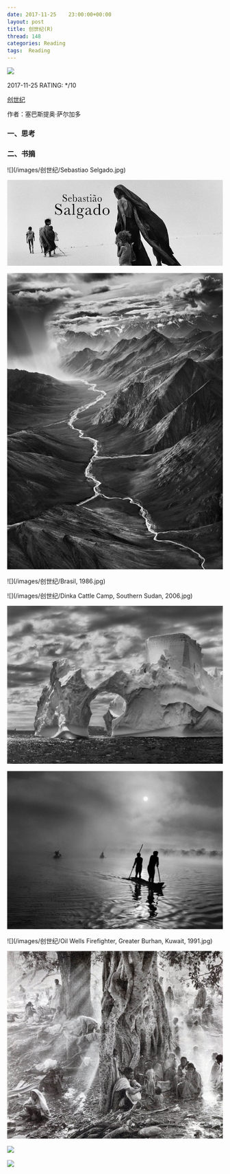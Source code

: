 ```yaml
---
date: 2017-11-25    23:00:00+00:00
layout: post
title: 创世纪(R)
thread: 148
categories: Reading
tags:  Reading
---
```




<img src="https://images-cn.ssl-images-amazon.com/images/I/71MUzfNcKnL.jpg" width="200" />



2017-11-25 RATING:  */10




[创世纪](https://www.amazon.cn/Sebasti%C3%A3o-Salgado-GENESIS-%E5%A1%9E%E5%B7%B4%E6%96%AF%E6%8F%90%E5%A5%A5%C2%B7%E8%90%A8%E5%B0%94%E5%8A%A0%E5%A4%9A/dp/B00LUKIVO6)



作者：塞巴斯提奥·萨尔加多



### 一、思考





### 二、书摘



![](/images/创世纪/Sebastiao Selgado.jpg)

![](/images/创世纪/Cover.jpg)

![](/images/创世纪/Mountain.jpg)

![](/images/创世纪/Brasil, 1986.jpg)

![](/images/创世纪/Dinka Cattle Camp, Southern Sudan, 2006.jpg)

![](/images/创世纪/Iceberg.jpg)

![](/images/创世纪/Lake.jpg)

![](/images/创世纪/Oil Wells Firefighter, Greater Burhan, Kuwait, 1991.jpg)

![](/images/创世纪/People.jpg)

![](/images/创世纪/)

![](/images/创世纪/)




















































